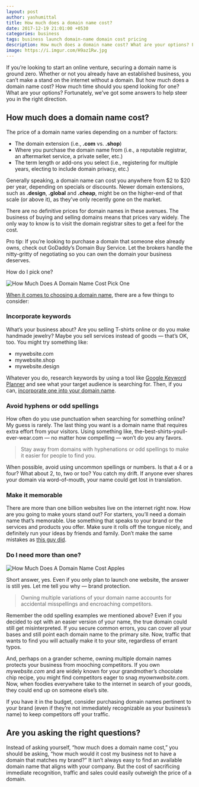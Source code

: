 ```yaml
---
layout: post
author: yashumittal
title: How much does a domain name cost?
date: 2017-12-19 21:01:00 +0530
categories: business
tags: business launch domain-name domain cost pricing
description: How much does a domain name cost? What are your options? Fortunately, we’ve got some answers to help steer you in the right direction.
image: https://i.imgur.com/H9az1Rw.jpg
---
```


If you’re looking to start an online venture, securing a domain name is ground zero. Whether or not you already have an established business, you can’t make a stand on the internet without a domain. But how much does a domain name cost? How much time should you spend looking for one? What are your options? Fortunately, we’ve got some answers to help steer you in the right direction.

## How much does a domain name cost?

The price of a domain name varies depending on a number of factors:

* The domain extension (i.e., **.com** vs. **.shop**)
* Where you purchase the domain name from (i.e., a reputable registrar, an aftermarket service, a private seller, etc.)
* The term length or add-ons you select (i.e., registering for multiple years, electing to include domain privacy, etc.)

Generally speaking, a domain name can cost you anywhere from $2 to $20 per year, depending on specials or discounts. Newer domain extensions, such as **.design**, **.global** and **.cheap**, might be on the higher-end of that scale (or above it), as they’ve only recently gone on the market.

There are no definitive prices for domain names in these avenues. The business of buying and selling domains means that prices vary widely. The only way to know is to visit the domain registrar sites to get a feel for the cost.

Pro tip: If you’re looking to purchase a domain that someone else already owns, check out GoDaddy’s Domain Buy Service. Let the brokers handle the nitty-gritty of negotiating so you can own the domain your business deserves.

How do I pick one?

![How Much Does A Domain Name Cost Pick One](https://i.imgur.com/dsVMw1Q.jpg)

[When it comes to choosing a domain name](/10-tips-for-choosing-the-perfect-domain-name), there are a few things to consider:

### Incorporate keywords

What’s your business about? Are you selling T-shirts online or do you make handmade jewelry? Maybe you sell services instead of goods — that’s OK, too. You might try something like:

* mywebsite.com
* mywebsite.shop
* mywebsite.design

Whatever you do, research keywords by using a tool like [Google Keyword Planner](//adwords.google.com/home/tools/keyword-planner/) and see what your target audience is searching for. Then, if you can, [incorporate one into your domain name](/domain-seo-can-including-keywords-in-a-domain-name-improve-search-ranking).

### Avoid hyphens or odd spellings

How often do you use punctuation when searching for something online? My guess is rarely. The last thing you want is a domain name that requires extra effort from your visitors. Using something like, the-best-shirts-youll-ever-wear.com — no matter how compelling — won’t do you any favors.

<blockquote>
Stay away from domains with hyphenations or odd spellings to make it easier for people to find you.
</blockquote>

When possible, avoid using uncommon spellings or numbers. Is that a 4 or a four? What about 2, to, two or too? You catch my drift. If anyone ever shares your domain via word-of-mouth, your name could get lost in translation.

### Make it memorable

There are more than one billion websites live on the internet right now. How are you going to make yours stand out? For starters, you’ll need a domain name that’s memorable. Use something that speaks to your brand or the services and products you offer. Make sure it rolls off the tongue nicely, and definitely run your ideas by friends and family. Don’t make the same mistakes as [this guy did](/buying-a-new-domain-name-avoid-these-stinky-domain-naming-mistakes).

### Do I need more than one?

![How Much Does A Domain Name Cost Apples](https://i.imgur.com/ofcphjP.jpg)

Short answer, yes. Even if you only plan to launch one website, the answer is still yes. Let me tell you why — brand protection.

<blockquote>
Owning multiple variations of your domain name accounts for accidental misspellings and encroaching competitors.
</blockquote>

Remember the odd spelling examples we mentioned above? Even if you decided to opt with an easier version of your name, the true domain could still get misinterpreted. If you secure common errors, you can cover all your bases and still point each domain name to the primary site. Now, traffic that wants to find you will actually make it to your site, regardless of errant typos.

And, perhaps on a grander scheme, owning multiple domain names protects your business from mooching competitors. If you own *mywebsite.com* and are widely known for your grandmother’s chocolate chip recipe, you might find competitors eager to snag *myownwebsite.com*. Now, when foodies everywhere take to the internet in search of your goods, they could end up on someone else’s site.

If you have it in the budget, consider purchasing domain names pertinent to your brand (even if they’re not immediately recognizable as your business’s name) to keep competitors off your traffic.

## Are you asking the right questions?

Instead of asking yourself, “how much does a domain name cost,” you should be asking, “how much would it cost my business not to have a domain that matches my brand?” It isn’t always easy to find an available domain name that aligns with your company. But the cost of sacrificing immediate recognition, traffic and sales could easily outweigh the price of a domain.
